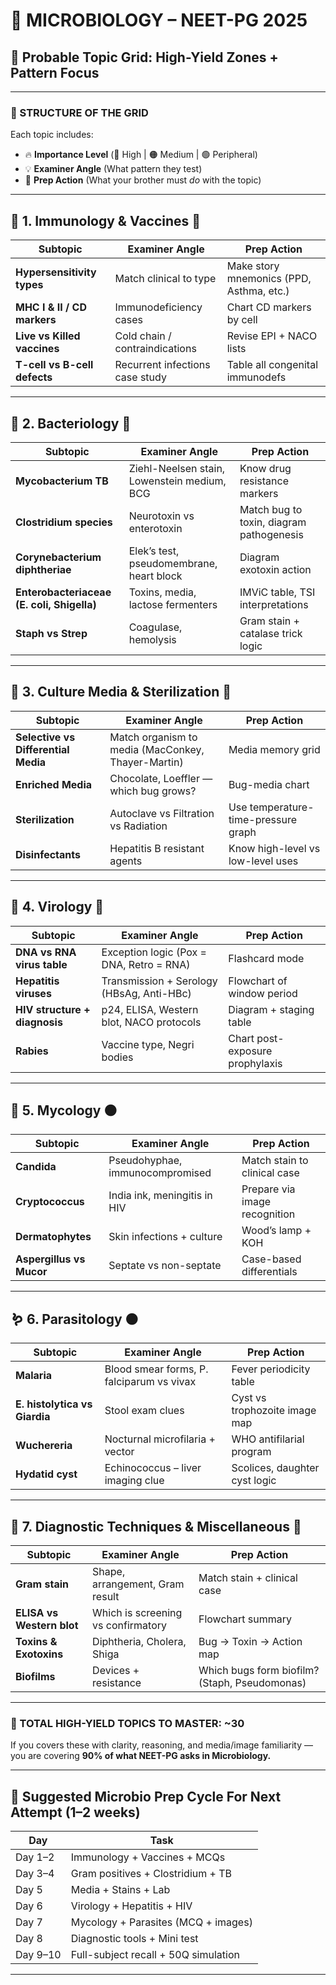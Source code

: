 
# 🧪 MICROBIOLOGY – NEET-PG 2025

## 🎯 Probable Topic Grid: High-Yield Zones + Pattern Focus

---

### 🔹 STRUCTURE OF THE GRID

Each topic includes:

* 🔥 **Importance Level** (🔴 High | 🟠 Medium | 🟢 Peripheral)
* 💡 **Examiner Angle** (What pattern they test)
* 🧠 **Prep Action** (What your brother must *do* with the topic)

---

## 🧬 **1. Immunology & Vaccines** 🔴

| Subtopic                     | Examiner Angle                  | Prep Action                              |
| ---------------------------- | ------------------------------- | ---------------------------------------- |
| **Hypersensitivity types**   | Match clinical to type          | Make story mnemonics (PPD, Asthma, etc.) |
| **MHC I & II / CD markers**  | Immunodeficiency cases          | Chart CD markers by cell                 |
| **Live vs Killed vaccines**  | Cold chain / contraindications  | Revise EPI + NACO lists                  |
| **T-cell vs B-cell defects** | Recurrent infections case study | Table all congenital immunodefs          |

---

## 🦠 **2. Bacteriology** 🔴

| Subtopic                                   | Examiner Angle                              | Prep Action                              |
| ------------------------------------------ | ------------------------------------------- | ---------------------------------------- |
| **Mycobacterium TB**                       | Ziehl-Neelsen stain, Lowenstein medium, BCG | Know drug resistance markers             |
| **Clostridium species**                    | Neurotoxin vs enterotoxin                   | Match bug to toxin, diagram pathogenesis |
| **Corynebacterium diphtheriae**            | Elek’s test, pseudomembrane, heart block    | Diagram exotoxin action                  |
| **Enterobacteriaceae (E. coli, Shigella)** | Toxins, media, lactose fermenters           | IMViC table, TSI interpretations         |
| **Staph vs Strep**                         | Coagulase, hemolysis                        | Gram stain + catalase trick logic        |

---

## 🧪 **3. Culture Media & Sterilization** 🔴

| Subtopic                            | Examiner Angle                                     | Prep Action                         |
| ----------------------------------- | -------------------------------------------------- | ----------------------------------- |
| **Selective vs Differential Media** | Match organism to media (MacConkey, Thayer-Martin) | Media memory grid                   |
| **Enriched Media**                  | Chocolate, Loeffler — which bug grows?             | Bug-media chart                     |
| **Sterilization**                   | Autoclave vs Filtration vs Radiation               | Use temperature-time-pressure graph |
| **Disinfectants**                   | Hepatitis B resistant agents                       | Know high-level vs low-level uses   |

---

## 🧫 **4. Virology** 🔴

| Subtopic                      | Examiner Angle                            | Prep Action                     |
| ----------------------------- | ----------------------------------------- | ------------------------------- |
| **DNA vs RNA virus table**    | Exception logic (Pox = DNA, Retro = RNA)  | Flashcard mode                  |
| **Hepatitis viruses**         | Transmission + Serology (HBsAg, Anti-HBc) | Flowchart of window period      |
| **HIV structure + diagnosis** | p24, ELISA, Western blot, NACO protocols  | Diagram + staging table         |
| **Rabies**                    | Vaccine type, Negri bodies                | Chart post-exposure prophylaxis |

---

## 🧫 **5. Mycology** 🟠

| Subtopic                 | Examiner Angle                  | Prep Action                   |
| ------------------------ | ------------------------------- | ----------------------------- |
| **Candida**              | Pseudohyphae, immunocompromised | Match stain to clinical case  |
| **Cryptococcus**         | India ink, meningitis in HIV    | Prepare via image recognition |
| **Dermatophytes**        | Skin infections + culture       | Wood’s lamp + KOH             |
| **Aspergillus vs Mucor** | Septate vs non-septate          | Case-based differentials      |

---

## 🪱 **6. Parasitology** 🟠

| Subtopic                      | Examiner Angle                            | Prep Action                   |
| ----------------------------- | ----------------------------------------- | ----------------------------- |
| **Malaria**                   | Blood smear forms, P. falciparum vs vivax | Fever periodicity table       |
| **E. histolytica vs Giardia** | Stool exam clues                          | Cyst vs trophozoite image map |
| **Wuchereria**                | Nocturnal microfilaria + vector           | WHO antifilarial program      |
| **Hydatid cyst**              | Echinococcus – liver imaging clue         | Scolices, daughter cyst logic |

---

## 💊 **7. Diagnostic Techniques & Miscellaneous** 🔴

| Subtopic                  | Examiner Angle                     | Prep Action                                   |
| ------------------------- | ---------------------------------- | --------------------------------------------- |
| **Gram stain**            | Shape, arrangement, Gram result    | Match stain + clinical case                   |
| **ELISA vs Western blot** | Which is screening vs confirmatory | Flowchart summary                             |
| **Toxins & Exotoxins**    | Diphtheria, Cholera, Shiga         | Bug → Toxin → Action map                      |
| **Biofilms**              | Devices + resistance               | Which bugs form biofilm? (Staph, Pseudomonas) |

---

### 📌 TOTAL HIGH-YIELD TOPICS TO MASTER: \~30

If you covers these with clarity, reasoning, and media/image familiarity — you are covering **90% of what NEET-PG asks in Microbiology.**

---

## 🔄 Suggested Microbio Prep Cycle For Next Attempt (1–2 weeks)

| Day      | Task                                 |
| -------- | ------------------------------------ |
| Day 1–2  | Immunology + Vaccines + MCQs         |
| Day 3–4  | Gram positives + Clostridium + TB    |
| Day 5    | Media + Stains + Lab                 |
| Day 6    | Virology + Hepatitis + HIV           |
| Day 7    | Mycology + Parasites (MCQ + images)  |
| Day 8    | Diagnostic tools + Mini test         |
| Day 9–10 | Full-subject recall + 50Q simulation |

---

